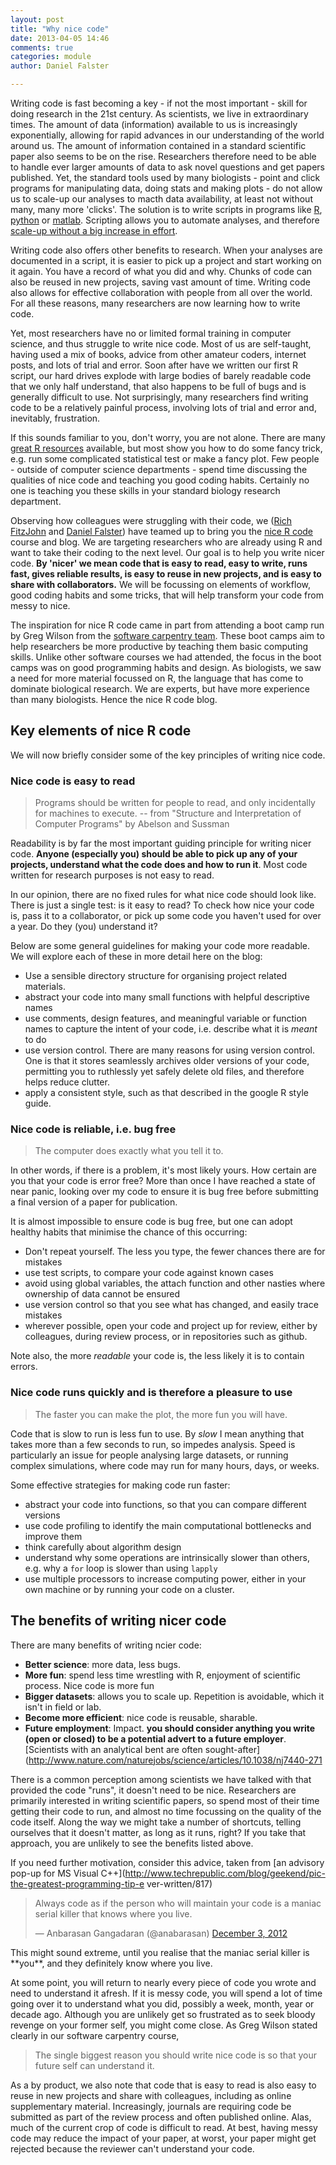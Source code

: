 ```yaml
---
layout: post
title: "Why nice code"
date: 2013-04-05 14:46
comments: true
categories: module
author: Daniel Falster

---
```


<!-- 
Why are students here
Goals: performance, learning, affective, social
Value: attainment, intrinsic, instrumental 

Instrumental - allows you to accomplish other important goals (extrinsic 
rewards), i.e. learn about world, write papers, impress others
Intrinsic - value nice code for itself (craftsmanship)
Attainment -  satisfaction in getting something to work
-->

Writing code is fast becoming a key - if not the most important - skill for 
doing research in the 21st century. As scientists, we live in extraordinary 
times. The amount of data (information) available to us is increasingly 
exponentially, allowing for rapid advances in our understanding of the world 
around us. The amount of information contained in a standard scientific paper 
also seems to be on the rise. Researchers therefore need to be able to handle 
ever larger amounts of data to ask novel questions and get papers published.
Yet, the standard tools used by many biologists -  point and click programs for 
manipulating data, doing stats and making plots - do not allow us to scale-up 
our analyses to macth data availability, at least not without many, many more 
'clicks'. The solution is to write scripts in programs like 
[R](www.r-project.org/), [python](http://www.python.org/) or 
[matlab](http://www.mathworks.com.au/products/matlab/). Scripting allows you to 
automate analyses, and therefore [scale-up without a big increase in 
effort](http://i.imgur.com/SbzNW8s.png).  


Writing code also offers other benefits to research. When your 
analyses are documented in a script, it is easier to pick up a project and 
start working on it again. You have a record of what you did and why. Chunks 
of code can also be reused in new projects, saving vast amount of time. Writing 
code also allows for effective collaboration with people from all over the 
world. For all these reasons, many researchers are now learning how to write 
code.

Yet, most researchers have no or limited formal training in computer science, 
and thus struggle to write nice code. Most of us are self-taught, having used a 
mix of books, advice from other amateur coders, internet posts, and lots of 
trial and error. Soon after have we written our first R script, our hard drives 
explode with large bodies of barely readable code that we only half understand, 
that also happens to be full of bugs and is generally difficult to use. Not 
surprisingly, many researchers find writing code to be a relatively painful 
process, involving lots of trial and error and, inevitably, frustration. 

If this sounds familiar to you, don't worry, you are not alone. There are many 
[great R resources](/intro/resources.html) available, but most show you how 
to do some fancy trick, e.g. run some complicated statistical test or make a 
fancy plot. Few people - outside of computer science departments - spend time 
discussing the qualities of nice code and teaching you good coding habits. 
Certainly no one is teaching you these skills in your standard biology research 
department.

Observing how colleagues were struggling with their code, we 
([Rich FitzJohn](http://www.zoology.ubc.ca/~fitzjohn/) and 
[Daniel Falster](http://www.falsters.net/daniel)) have teamed up to bring you 
the [nice R code](http://nicercode.github.io/) course and blog. We are 
targeting researchers who are already using R and want to take their coding to 
the next level. Our goal is to help you write nicer code. **By 'nicer' we mean 
code that is easy to read, easy to write, runs fast, gives reliable results, is 
easy to reuse in new projects, and is easy to share with collaborators.** We 
will be focussing on elements of workflow, good coding habits and some tricks,
that will help transform your code from messy to nice.

The inspiration for nice R code came in part from attending a boot camp run by 
Greg Wilson from the [software carpentry team](http://software-carpentry.org/). 
These boot camps aim to help researchers be more productive by teaching them 
basic computing skills. Unlike other software courses we had attended, the 
focus in the boot camps was on good programming habits and design. As 
biologists, we saw a need for more material focussed on R, the language that 
has come to dominate biological research. We are experts, but have more 
experience than many biologists. Hence the nice R code blog.

## Key elements of nice R code
We will now briefly consider some of the key principles of writing nice code. 

### Nice code is easy to read

> Programs should be written for people to read, and only incidentally for 
machines to execute.
> -- from "Structure and Interpretation of Computer Programs" by Abelson and 
Sussman

Readability is by far the most important guiding principle for writing nicer 
code. **Anyone (especially you) should be able to pick up any of your 
projects, understand what the code does and how to run it**. Most code 
written for research purposes is not easy to read.

In our opinion, there are no fixed rules for what nice code should look like. 
There 
is just a single test: is it easy to read? To check how nice your code
is, pass it to a collaborator, or pick up some code you haven't used for 
over a year. Do they (you) understand it?

Below are some general guidelines for making your code more readable. We 
will explore each of these in more detail here on the blog:

- Use a sensible directory structure for organising project related 
materials. 
- abstract your code into many small functions with helpful descriptive 
names 
- use comments, design features, and meaningful variable or function names 
to capture the intent of your code, i.e. describe what it is *meant* to do
- use version control. There are many reasons for using version control. 
One is that it stores seamlessly archives older versions of your code, 
permitting you to ruthlessly yet safely delete old files, and therefore helps 
reduce clutter. 
- apply a consistent style, such as that described in  the google R style 
guide.


### Nice code is reliable, i.e. bug free

> The computer does exactly what you tell it to.

In other words, if there is a problem, it's most likely yours. How certain 
are you that your code is error free? More than once I have reached a state 
of near panic, looking over my code to ensure it is bug free before 
submitting a final version of a paper for publication. 

It is almost impossible to ensure code is bug free, but one can adopt healthy
habits that minimise the chance of this occurring:

- Don't repeat yourself. The less you type, the fewer chances there are for 
mistakes
- use test scripts, to compare your code against known cases
- avoid using global variables, the attach function and other nasties where 
ownership of data cannot be ensured
- use version control so that you see what has changed, and easily trace 
mistakes
- wherever possible, open your code and project up for review, either by 
colleagues, during review process, or in repositories such as github.

Note also, the more *readable* your code is, the less likely it is to contain 
errors.

### Nice code runs quickly and is therefore a pleasure to use

> The faster you can make the plot, the more fun you will have.

Code that is slow to run is less fun to use. By *slow* I mean anything
that takes more than a few seconds to run, so impedes analysis. 
Speed is particularly an issue for people analysing large datasets, or 
running complex simulations, where code may run for many hours, days, 
or weeks. 

Some effective strategies for making code run faster:

- abstract your code into functions, so that you can compare different 
versions
- use code profiling to identify the main computational bottlenecks
and improve them
- think carefully about algorithm design
- understand why some operations are intrinsically slower 
than others, e.g. why a `for` loop is slower than using `lapply`
- use multiple processors to increase computing power, either in your
own machine or by running your code on a cluster.

## The benefits of writing nicer code
There are many benefits of writing ncier code:
- **Better science**: more data, less bugs.
- **More fun**: spend less time wrestling with R, enjoyment of scientific 
process. Nice code is more fun
- **Bigger datasets**: allows you to scale up. Repetition is avoidable, which 
it isn't in field or lab. 
- **Become more efficient**:  nice code is reusable, sharable. 
- **Future employment**: Impact. **you should consider anything 
you write (open or closed) to be a potential advert to a future employer**. 
[Scientists with an analytical bent are often sought-after](http://www.nature.com/naturejobs/science/articles/10.1038/nj7440-271

There is a common perception among scientists we have talked with that provided 
the code "runs", it doesn't need to be nice. Researchers are primarily 
interested in writing scientific papers, so spend 
most of their time getting their code to run, and almost no time focussing on 
the 
quality of the code itself. Along the way we might take a number of shortcuts, 
telling ourselves that it doesn't matter, as 
long as it runs, right? If you take that approach, you are unlikely to see the benefits listed above.

If you need further motivation, consider this advice, 
taken from [an advisory pop-up for MS Visual 
C++](http://www.techrepublic.com/blog/geekend/pic-the-greatest-programming-tip-e
ver-written/817)  

<blockquote class="twitter-tweet"><p>Always code as if the person who will 
maintain your code is a maniac serial killer that knows where you 
live.</p>&mdash; Anbarasan Gangadaran (@anabarasan) <a 
href="https://twitter.com/anabarasan/status/275606827922767872">December 3, 
2012</a></blockquote>
<script async src="//platform.twitter.com/widgets.js" charset="utf-8"></script>
This might sound extreme, until you realise that the maniac serial killer is 
**you**, and they definitely know where you live. 


At some point, you will 
return to nearly every piece of code you wrote and need to understand it 
afresh. If it is messy code, you will spend a lot of time going over it to 
understand what you did, possibly a week, month, year or decade ago. Although 
you are unlikely get so frustrated as to seek bloody revenge on your former 
self, you might come close. As Greg Wilson stated clearly in our software 
carpentry course, 
> The single biggest reason you should write nice code is so that your future 
> self can understand it.


As a by product, we also note that code that is easy to read is also easy to 
reuse in new projects and share with colleagues, including as online 
supplementary material. Increasingly, journals are requiring code be submitted 
as part of the review process and often published online. Alas, much of the 
current crop of code is difficult to read. At best, having messy code may reduce 
the impact of your paper, at worst, your paper might get rejected because the 
reviewer can't understand your code.


